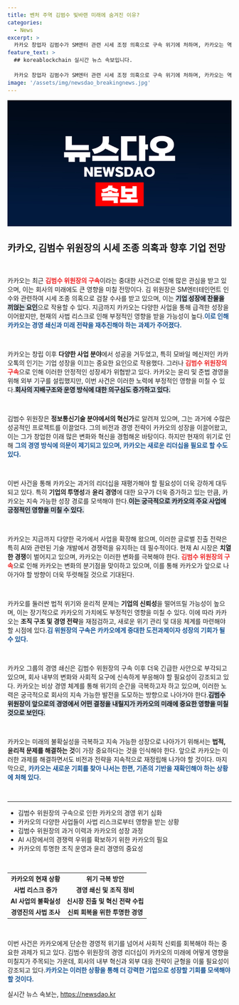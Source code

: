 ```yaml
---
title: 벤처 주역 김범수 빛바랜 미래에 숨겨진 이유?
categories:
  - News
excerpt: >
  카카오 창업자 김범수가 SM엔터 관련 시세 조정 의혹으로 구속 위기에 처하며, 카카오는 역대 최대 위기를 맞고 있다. 경영 쇄신 노력에도 불구하고 사법 리스크가 커지는 상황, 과연 카카오는 이 위기를 어떻게 극복할 것인가?
feature_text: >
  ## koreablockchain 실시간 뉴스 속보입니다.

  카카오 창업자 김범수가 SM엔터 관련 시세 조정 의혹으로 구속 위기에 처하며, 카카오는 역대 최대 위기를 맞고 있다. 경영 쇄신 노력에도 불구하고 사법 리스크가 커지는 상황, 과연 카카오는 이 위기를 어떻게 극복할 것인가?
image: '/assets/img/newsdao_breakingnews.jpg'
---
```


<p><img src="/assets/img/newsdao_breakingnews.jpg" alt="koreablockchain 속보" /></p>

<h2 data-ke-size="size26">카카오, 김범수 위원장의 시세 조종 의혹과 향후 기업 전망</h2>

<p data-ke-size="size16">&nbsp;</p>

<p>카카오는 최근 <b><span style="color: #ee2323;">김범수 위원장의 구속</span></b>이라는 중대한 사건으로 인해 많은 관심을 받고 있으며, 이는 회사의 미래에도 큰 영향을 미칠 전망이다. 김 위원장은 SM엔터테인먼트 인수와 관련하여 시세 조종 의혹으로 검찰 수사를 받고 있으며, 이는 <b><span style="background-color: #21538527;">기업 성장에 찬물을 끼얹는 요인</span></b>으로 작용할 수 있다. 지금까지 카카오는 다양한 사업을 통해 급격한 성장을 이어왔지만, 현재의 사법 리스크로 인해 부정적인 영향을 받을 가능성이 높다.<b><span style="color: #1a5490;">이로 인해 카카오는 경영 쇄신과 미래 전략을 재추진해야 하는 과제가 주어졌다.</span></b></p>

<p data-ke-size="size16">&nbsp;</p>

<p>카카오는 창립 이후 <b>다양한 사업 분야</b>에서 성공을 거두었고, 특히 모바일 메신저인 카카오톡의 인기는 기업 성장을 이끄는 중요한 요인으로 작용했다. 그러나 <b><span style="color: #ee2323;">김범수 위원장의 구속</span></b>으로 인해 이러한 안정적인 성장세가 위협받고 있다. 카카오는 윤리 및 준법 경영을 위해 외부 기구를 설립했지만, 이번 사건은 이러한 노력에 부정적인 영향을 미칠 수 있다.<b><span style="background-color: #21538527;">회사의 지배구조와 운영 방식에 대한 의구심도 증가하고 있다.</span></b></p>

<p data-ke-size="size16">&nbsp;</p>

<p>김범수 위원장은 <b>정보통신기술 분야에서의 혁신가</b>로 알려져 있으며, 그는 과거에 수많은 성공적인 프로젝트를 이끌었다. 그의 비전과 경영 전략이 카카오의 성장을 이끌어왔고, 이는 그가 창업한 이래 많은 변화와 혁신을 경험해온 바탕이다. 하지만 현재의 위기로 인해 <b><span style="color: #1a5490;">그의 경영 방식에 의문이 제기되고 있으며, 카카오는 새로운 리더십을 필요로 할 수도 있다.</span></b></p>

<p data-ke-size="size16">&nbsp;</p>

<p>이번 사건을 통해 카카오는 과거의 리더십을 재평가해야 할 필요성이 더욱 강하게 대두되고 있다. 특히 <b>기업의 투명성</b>과 <b>윤리 경영</b>에 대한 요구가 더욱 증가하고 있는 만큼, 카카오는 지속 가능한 성장 경로를 모색해야 한다.<b><span style="background-color: #21538527;">이는 궁극적으로 카카오의 주요 사업에 긍정적인 영향을 미칠 수 있다.</span></b></p>

<p data-ke-size="size16">&nbsp;</p>

<p>카카오는 지금까지 다양한 국가에서 사업을 확장해 왔으며, 이러한 글로벌 진출 전략은 특히 AI와 관련된 기술 개발에서 경쟁력을 유지하는 데 필수적이다. 현재 AI 시장은 <b>치열한 경쟁</b>이 벌어지고 있으며, 카카오는 이러한 변화를 극복해야 한다. <b><span style="color: #ee2323;">김범수 위원장의 구속</span></b>으로 인해 카카오는 변화의 분기점을 맞이하고 있으며, 이를 통해 카카오가 앞으로 나아가야 할 방향이 더욱 뚜렷해질 것으로 기대된다.</p>

<p data-ke-size="size16">&nbsp;</p>

<p>카카오를 둘러싼 법적 위기와 윤리적 문제는 <b>기업의 신뢰성</b>을 떨어뜨릴 가능성이 높으며, 이는 장기적으로 카카오의 가치에도 부정적인 영향을 미칠 수 있다. 이에 따라 카카오는 <b>조직 구조 및 경영 전략</b>을 재점검하고, 새로운 위기 관리 및 대응 체계를 마련해야 할 시점에 있다.<b><span style="color: #1a5490;">김 위원장의 구속은 카카오에게 중대한 도전과제이자 성장의 기회가 될 수 있다.</span></b></p>

<p data-ke-size="size16">&nbsp;</p>

<p>카카오 그룹의 경영 쇄신은 김범수 위원장의 구속 이후 더욱 긴급한 사안으로 부각되고 있으며, 회사 내부의 변화와 사회적 요구에 신속하게 부응해야 할 필요성이 강조되고 있다. 카카오는 비상 경영 체계를 통해 위기의 순간을 극복하고자 하고 있으며, 이러한 노력은 궁극적으로 회사의 지속 가능한 발전을 도모하는 방향으로 나아가야 한다.<b><span style="background-color: #21538527;">김범수 위원장이 앞으로의 경영에서 어떤 결정을 내릴지가 카카오의 미래에 중요한 영향을 미칠 것으로 보인다.</span></b></p>

<p data-ke-size="size16">&nbsp;</p>

<p>카카오는 미래의 불확실성을 극복하고 지속 가능한 성장으로 나아가기 위해서는 <b>법적, 윤리적 문제를 해결하는 것</b>이 가장 중요하다는 것을 인식해야 한다. 앞으로 카카오는 이러한 과제를 해결하면서도 비전과 전략을 지속적으로 재정립해 나가야 할 것이다. 마지막으로, <b><span style="color: #1a5490;">카카오는 새로운 기회를 찾아 나서는 한편, 기존의 기반을 재확인해야 하는 상황에 처해 있다.</span></b></p>

<p data-ke-size="size16">&nbsp;</p>

<hr>

<ul>
<li>김범수 위원장의 구속으로 인한 카카오의 경영 위기 심화</li>
<li>카카오의 다양한 사업들이 사법 리스크로부터 영향을 받는 상황</li>
<li>김범수 위원장의 과거 이력과 카카오의 성장 과정</li>
<li>AI 시장에서의 경쟁력 우위를 확보하기 위한 카카오의 필요</li>
<li>카카오의 투명한 조직 운영과 윤리 경영의 중요성</li>
</ul>

<p data-ke-size="size16">&nbsp;</p>

<table style="width: 100%;">
    <tr>
        <td style="text-align: center; height: 17px;"><b>카카오의 현재 상황</b></td>
        <td style="text-align: center; height: 17px;"><b>위기 극복 방안</b></td>
    </tr>
    <tr>
        <td style="text-align: center; height: 17px;"><b>사법 리스크 증가</b></td>
        <td style="text-align: center; height: 17px;"><b>경영 쇄신 및 조직 정비</b></td>
    </tr>
    <tr>
        <td style="text-align: center; height: 17px;"><b>AI 사업의 불확실성</b></td>
        <td style="text-align: center; height: 17px;"><b>신시장 진출 및 혁신 전략 수립</b></td>
    </tr>
    <tr>
        <td style="text-align: center; height: 17px;"><b>경영진의 사법 조사</b></td>
        <td style="text-align: center; height: 17px;"><b>신뢰 회복을 위한 투명한 경영</b></td>
    </tr>
</table>

<p data-ke-size="size16">&nbsp;</p>

<p>이번 사건은 카카오에게 단순한 경영적 위기를 넘어서 사회적 신뢰를 회복해야 하는 중요한 과제가 되고 있다. 김범수 위원장의 경영 리더십이 카카오의 미래에 어떻게 영향을 미칠지가 주목되는 가운데, 회사의 내부 혁신과 외부 대응 전략이 균형을 이룰 필요성이 강조되고 있다.<b><span style="color: #1a5490;">카카오는 이러한 상황을 통해 더 강력한 기업으로 성장할 기회를 모색해야 할 것이다.</span></b></p>
실시간 뉴스 속보는, <a href="https://newsdao.kr" rel="dofollow">https://newsdao.kr</a>


